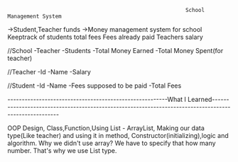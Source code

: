                                                             School Management System
->Student,Teacher funds
->Money management system for school
Keeptrack of students total fees
Fees already paid
Teachers salary

//School
-Teacher
-Students
-Total Money Earned
-Total Money Spent(for teacher)

//Teacher
-Id
-Name
-Salary

//Student
-Id
-Name
-Fees supposed to be paid
-Total Fees


--------------------------------------------------------What I Learned------------------------------------------------------------------------------------------------------

OOP Design, Class,Function,Using List - ArrayList, Making our data type(Like teacher) and using it in method, Constructor(initializing),logic and algorithm.
Why we didn't use array? We have to specify that how many number. That's why we use List type.
